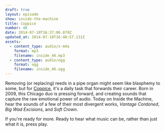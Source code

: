 ```yaml
---
draft: true
layout: episode
show: inside-the-machine
title: Coppice
number: 46
date: 2014-07-10T16:37:06.879Z
updated_at: 2014-07-10T16:48:57.131Z
assets:
  - content_type: audio/x-m4a
    format: mp3
    filename: inside_46.mp3
  - content_type: audio/ogg
    format: ogg
    filename: inside_46.ogg
---
```

Removing (or replacing) reeds in a pipe organ might seem like blasphemy to some, but for [Coppice](http://www.futurevessel.com/coppice), it's a daily task that forwards their career. Born in 2009, this Chicago duo is pressing forward, and creating sounds that capture the raw emotional power of audio. Today on Inside the Machine, hear the sounds of a few of their most divergent works, *Vantage Cordoned*, *Big Wad Excisions*, and *Soft Crown*.

If you're ready for more. Ready to hear what music can be, rather than just what it is, press play.